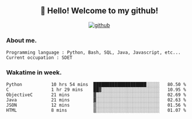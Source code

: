 <h2 align="center">👋 Hello! Welcome to my github! </h2>
<p align="center">
  <a href="https://github.com/usergwen"><img src="https://img.shields.io/badge/GitHub-24292e" alt="github"></a>
</p>

### About me.

```Plain Text
Programming language : Python, Bash, SQL, Java, Javascript, etc...
Current occupation : SDET
```
### Wakatime in week.

<!--START_SECTION:waka-->

```text
Python           10 hrs 54 mins  ████████████████████░░░░░   80.50 %
C                1 hr 29 mins    ██▓░░░░░░░░░░░░░░░░░░░░░░   10.95 %
ObjectiveC       21 mins         ▓░░░░░░░░░░░░░░░░░░░░░░░░   02.69 %
Java             21 mins         ▓░░░░░░░░░░░░░░░░░░░░░░░░   02.63 %
JSON             12 mins         ▒░░░░░░░░░░░░░░░░░░░░░░░░   01.56 %
HTML             8 mins          ▒░░░░░░░░░░░░░░░░░░░░░░░░   01.07 %
```

<!--END_SECTION:waka-->
